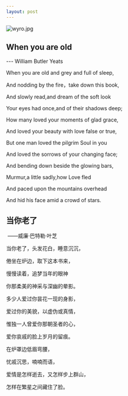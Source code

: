 ```yaml
---
layout: post
---
```

![][image-1]

## When you are old

--- William Butler Yeats

When you are old and grey and full of sleep, 

And nodding by the fire，take down this book, 

And slowly read,and dream of the soft look 

Your eyes had once,and of their shadows deep; 

How many loved your moments of glad grace, 

And loved your beauty with love false or true,

But one man loved the pilgrim Soul in you 

And loved the sorrows of your changing face; 

And bending down beside the glowing bars, 

Murmur,a little sadly,how Love fled 

And paced upon the mountains overhead 

And hid his face amid a crowd of stars. 


## 当你老了
 ——威廉·巴特勒·叶芝

当你老了，头发花白，睡意沉沉，

倦坐在炉边，取下这本书来，

慢慢读着，追梦当年的眼神

你那柔美的神采与深幽的晕影。

多少人爱过你昙花一现的身影，

爱过你的美貌，以虚伪或真情，

惟独一人曾爱你那朝圣者的心，

爱你哀戚的脸上岁月的留痕。

在炉罩边低眉弯腰，

忧戚沉思，喃喃而语，

爱情是怎样逝去，又怎样步上群山，

怎样在繁星之间藏住了脸。

[image-1]:	https://github.com/KevinZM/kevinzm.github.io/blob/master/img/wyro.jpg "wyro.jpg"